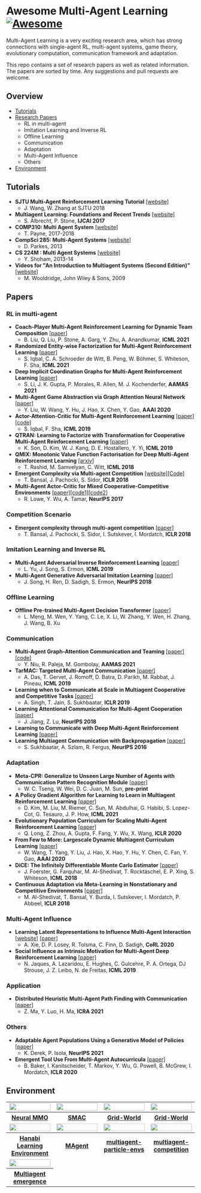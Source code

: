 # Awesome Multi-Agent Learning [![Awesome](https://cdn.rawgit.com/sindresorhus/awesome/d7305f38d29fed78fa85652e3a63e154dd8e8829/media/badge.svg)](https://github.com/sindresorhus/awesome)
Multi-Agent Learning is a very exciting research area, which has strong connections with single-agent RL, multi-agent systems, game theory, evolutionary computation, communication framework and adaptation.

This repo contains a set of research papers as well as related information. The papers are sorted by time. Any suggestions and pull requests are welcome.

## Overview
 - [Tutorials](#tutorials)
 - [Research Papers](#papers)
    - RL in multi-agent
    - Imitation Learning and Inverse RL
    - Offline Learning
    - Communication
    - Adaptation
    - Multi-Agent Influence
    - Others
 - [Environment](#environment)

## Tutorials
- **SJTU Multi-Agent Reinforcement Learning Tutorial** [[website]](http://wnzhang.net/tutorials/marl2018/index.html)
  - J. Wang, W. Zhang at SJTU 2018 
-  **Multiagent Learning: Foundations and Recent Trends** [[website]](http://www.cs.utexas.edu/~larg/ijcai17_tutorial/)
    - S. Albrecht, P. Stone, **IJCAI 2017**
- **COMP310: Multi Agent System** [[website]](https://cgi.csc.liv.ac.uk/~trp/COMP310.html)    
  - T. Payne, 2017-2018
- **CompSci 285: Multi-Agent Systems** [[website]](https://www.seas.harvard.edu/courses/cs285/CS_285/Course_Home.html)   
  - D. Parkes, 2013
- **CS 224M : Multi Agent Systems** [[website]](http://web.stanford.edu/class/cs224m/)
  - Y. Shoham, 2013-14
- **Videos for "An Introduction to Multiagent Systems (Second Edition)"** [[website]](http://www.cs.ox.ac.uk/people/michael.wooldridge/pubs/imas/videos/)   
  - M. Wooldridge, John Wiley & Sons, 2009


## Papers
### RL in multi-agent
- **Coach-Player Multi-Agent Reinforcement Learning for Dynamic Team Composition** [[paper]](https://arxiv.org/abs/2105.08692)
  - B. Liu, Q. Liu, P. Stone, A. Garg, Y. Zhu, A. Anandkumar, **ICML 2021**
- **Randomized Entity-wise Factorization for Multi-Agent Reinforcement Learning** [[paper]](https://arxiv.org/abs/2006.04222)
  - S. Iqbal, C. A. Schroeder de Witt, B. Peng, W. Böhmer, S. Whiteson, F. Sha, **ICML 2021**
- **Deep Implicit Coordination Graphs for Multi-Agent Reinforcement Learning** [[paper]](https://arxiv.org/abs/2006.11438)
  - S. Li, J. K. Gupta, P. Morales, R. Allen, M. J. Kochenderfer, **AAMAS 2021**
- **Multi-Agent Game Abstraction via Graph Attention Neural Network** [[paper]](https://arxiv.org/abs/1911.10715)
  - Y. Liu, W. Wang, Y. Hu, J. Hao, X. Chen, Y. Gao, **AAAI 2020**
- **Actor-Attention-Critic for Multi-Agent Reinforcement Learning** [[paper]](https://arxiv.org/abs/1810.02912) [[code]](https://github.com/shariqiqbal2810/MAAC)
  - S. Iqbal, F. Sha, **ICML 2019**
- **QTRAN: Learning to Factorize with Transformation for Cooperative Multi-Agent Reinforcement Learning** [[paper]](https://arxiv.org/abs/1905.05408)
  - K. Son, D. Kim, W. J. Kang, D. E. Hostallero, Y. Yi, **ICML 2019**
- **QMIX: Monotonic Value Function Factorisation for Deep Multi-Agent Reinforcement Learning** [[arxiv]](https://arxiv.org/abs/1803.11485)
  - T. Rashid, M. Samvelyan, C. Witt, **ICML 2018**
- **Emergent Complexity via Multi-agent Competition** [[website]](https://arxiv.org/abs/1710.03748)[[Code]](https://github.com/openai/multiagent-competition)
  - T. Bansal, J. Pachocki, S. Sidor, **ICLR 2018**
- **Multi-Agent Actor-Critic for Mixed Cooperative-Competitive Environments** [[paper]](https://arxiv.org/abs/1706.02275)[[code1]](https://github.com/openai/multiagent-particle-envs)[[code2]](https://github.com/openai/maddpg)
  - R. Lowe, Y. Wu, A. Tamar, **NeurIPS 2017**

### Competition Scenario
- **Emergent complexity through multi-agent competition** [[paper]](https://arxiv.org/pdf/1710.03748.pdf)
    - T. Bansal, J. Pachocki, S. Sidor, I. Sutskever, I. Mordatch, **ICLR 2018**

### Imitation Learning and Inverse RL
- **Multi-Agent Adversarial Inverse Reinforcement Learning** [[paper]](https://arxiv.org/abs/1907.13220)
  - L. Yu, J. Song, S. Ermon, **ICML 2019**
- **Multi-Agent Generative Adversarial Imitation Learning** [[paper]](https://arxiv.org/pdf/1807.09936.pdf)
  - J. Song, H. Ren, D. Sadigh, S. Ermon, **NeurIPS 2018**

### Offline Learning
-  **Offline Pre-trained Multi-Agent Decision Transformer** [[paper]](https://arxiv.org/abs/2112.02845)
    - L. Meng, M. Wen, Y. Yang, C. Le, X. Li, W. Zhang, Y. Wen, H. Zhang, J. Wang, B. Xu

### Communication
- **Multi-Agent Graph-Attention Communication and Teaming** [[paper]](https://dl.acm.org/doi/abs/10.5555/3463952.3464065) [[code]](https://github.com/MAGIC-AAMAS/MAGIC)
  - Y. Niu, R. Paleja, M. Gombolay, **AAMAS 2021**
- **TarMAC: Targeted Multi-Agent Communication** [[paper]](https://proceedings.mlr.press/v97/das19a.html)
  - A. Das, T. Gervet, J. Romoff, D. Batra, D. Parikh, M. Rabbat, J. Pineau, **ICML 2019**
- **Learning when to Communicate at Scale in Multiagent Cooperative and Competitive Tasks** [[paper]](https://arxiv.org/abs/1812.09755)
  - A. Singh, T. Jain, S. Sukhbaatar, **ICLR 2019**
- **Learning Attentional Communication for Multi-Agent Cooperation** [[paper]](https://arxiv.org/abs/1805.07733)
  - J. Jiang, Z. Lu, **NeurIPS 2018**
- **Learning to Communicate with Deep Multi-Agent Reinforcement Learning** [[paper]](https://proceedings.neurips.cc/paper/2016/hash/c7635bfd99248a2cdef8249ef7bfbef4-Abstract.html)
- **Learning Multiagent Communication with Backpropagation** [[paper]](https://arxiv.org/abs/1605.07736)
  - S. Sukhbaatar, A. Szlam, R. Fergus, **NeurIPS 2016**

### Adaptation
- **Meta-CPR: Generalize to Unseen Large Number of Agents with Communication Pattern Recognition Module** [[paper]](https://arxiv.org/abs/2112.07222)
  - W. C. Tseng, W. Wei, D. C. Juan, M. Sun, **pre-print**
- **A Policy Gradient Algorithm for Learning to Learn in Multiagent Reinforcement Learning** [[paper]](https://arxiv.org/abs/2011.00382)
    - D. Kim, M. Liu, M. Riemer, C. Sun, M. Abdulhai, G. Habibi, S. Lopez-Cot, G. Tesauro, J. P. How, **ICML 2021**
- **Evolutionary Population Curriculum for Scaling Multi-Agent Reinforcement Learning** [[paper]](https://arxiv.org/abs/2003.10423)
  - Q. Long, Z. Zhou, A. Gupta, F. Fang, Y. Wu, X. Wang, **ICLR 2020**
- **From Few to More: Largescale Dynamic Multiagent Curriculum Learning** [[paper]](https://arxiv.org/abs/1909.02790)
  - W. Wang, T. Yang, Y. Liu, J. Hao, X. Hao, Y. Hu, Y. Chen, C. Fan, Y. Gao, **AAAI 2020**
- **DiCE: The Infinitely Differentiable Monte Carlo Estimator** [[paper]](https://arxiv.org/abs/1802.05098)
    - J. Foerster, G. Farquhar, M. Al-Shedivat, T. Rocktäschel, E. P. Xing, S. Whiteson, **ICML 2018**
- **Continuous Adaptation via Meta-Learning in Nonstationary and Competitive Environments** [[paper]](https://arxiv.org/pdf/1710.03641.pdf)
  - M. Al-Shedivat, T. Bansal, Y. Burda, I. Sutskever, I. Mordatch, P. Abbeel, **ICLR 2018**

### Multi-Agent Influence
- **Learning Latent Representations to Influence Multi-Agent Interaction** [[website]](https://sites.google.com/view/latent-strategies/) [[paper]](https://arxiv.org/abs/2011.06619)
  - A. Xie, D. P. Losey, R. Tolsma, C. Finn, D. Sadigh, **CoRL 2020**
- **Social Influence as Intrinsic Motivation for Multi-Agent Deep Reinforcement Learning** [[paper]](https://arxiv.org/abs/1810.08647)
  - N. Jaques, A. Lazaridou, E. Hughes, C. Gulcehre, P. A. Ortega, DJ Strouse, J. Z. Leibo, N. de Freitas, **ICML 2019**

### Application
- **Distributed Heuristic Multi-Agent Path Finding with Communication** [[paper]](https://arxiv.org/abs/2106.11365)
  - Z. Ma, Y. Luo, H. Ma, **ICRA 2021**

### Others
- **Adaptable Agent Populations Using a Generative Model of Policies** [[paper]](https://arxiv.org/abs/2107.07506)
    - K. Derek, P. Isola, **NeurIPS 2021**
- **Emergent Tool Use From Multi-Agent Autocurricula** [[paper]](https://arxiv.org/abs/1909.07528)
    - B. Baker, I. Kanitscheider, T. Markov, Y. Wu, G. Powell, B. McGrew, I. Mordatch, **ICLR 2020**


## Environment
<!-- - **Neural MMO** [[code]](https://neuralmmo.github.io/build/html/rst/userguide.html)
- **SMAC** [[code]](https://github.com/oxwhirl/smac)
- **Grid-World** [[code]](https://github.com/ArnaudFickinger/gym-multigrid)
- **Unity ML Agent** [[code]](https://github.com/Unity-Technologies/ml-agents)
- **Hanabi Learning Environment** [[code]](https://github.com/deepmind/hanabi-learning-environment)
- **MAgent** [[code]](https://github.com/geek-ai/MAgent) 
- **multiagent-particle-envs** [[code]](https://github.com/openai/multiagent-particle-envs)
- **multiagent-competition** [[code]](https://github.com/openai/multiagent-competition)
- **Multiagent emergence** [[code]](https://github.com/openai/multi-agent-emergence-environments) -->

<!-- | Name                                                                             | Value            |
|----------------------------------------------------------------------------------|------------------|
| <img src="https://neuralmmo.github.io/build/html/_images/splash.png" width=200/> | <img width=500/> | -->


<table >
  <tr>
    <td width="23%">
    <img src="https://neuralmmo.github.io/build/html/_images/splash.png" width="100%"/>
    </td>
    <td width="23%">
    <img src="https://user-images.githubusercontent.com/17878413/97562396-e8b12380-1a24-11eb-92ba-c9a05ec3630b.png" width="100%">
    </td>
    <td width="23%">
    <img src="https://raw.githubusercontent.com/ArnaudFickinger/gym-multigrid/master/figures/soccer_2.png" width="100%">
    </td>
    <td width="23%">
    <img src="https://raw.githubusercontent.com/Unity-Technologies/ml-agents/main/docs/images/soccer.png" width="100%">
    </td>
  </tr>
  <tr>
    <th>
    <a href="https://neuralmmo.github.io/build/html/rst/userguide.html">Neural MMO</a>
    </th>
    <th>
    <a href="https://github.com/oxwhirl/smac">SMAC</a>
    </th>
    <th>
    <a href="https://github.com/ArnaudFickinger/gym-multigrid">Grid-World</a>
    </th>
    <th>
    <a href="https://github.com/Unity-Technologies/ml-agents">Grid-World</a>
    </th>
  </tr>

  <tr>
    <td width="23%">
    <img src="https://www.endtoend.ai/assets/blog/rl-weekly/7/hanabi.png" width="100%"/>
    </td>
    <td width="23%">
    <img src="https://camo.githubusercontent.com/ea0905ab13f984ec6480dc701e5bffc5c626eb6e94e3e7eea1b20e7c10a507af/68747470733a2f2f6b6970736f72612e6769746875622e696f2f7265736f75726365732f6d6167656e742d67726170682d312e676966" width="100%">
    </td>
    <td width="23%">
    <img src="https://openai.com/content/images/2017/06/chase_gif_final.gif" width="100%">
    </td>
    <td width="23%">
    <img src="https://i1.read01.com/LlXZ7awAJjZcpwhY1UdURns/0.jpg" width="100%">
    </td>
  </tr>
  <tr>
    <th>
    <a href="https://github.com/deepmind/hanabi-learning-environment">Hanabi Learning Environment</a>
    </th>
    <th>
    <a href="https://github.com/geek-ai/MAgent">MAgent</a>
    </th>
    <th>
    <a href="https://github.com/openai/multiagent-particle-envs">multiagent-particle-envs</a>
    </th>
    <th>
    <a href="multiagent-competition">multiagent-competition</a>
    </th>
  </tr>
  
  <tr>
    <td width="23%">
    <img src="https://vitalab.github.io/article/images/autocurricula/env.png" width="100%"/>
    </td>
  </tr>
  <tr>
    <th>
    <a href="https://github.com/openai/multi-agent-emergence-environments">Multiagent emergence</a>
    </th>

  </tr>

</table>